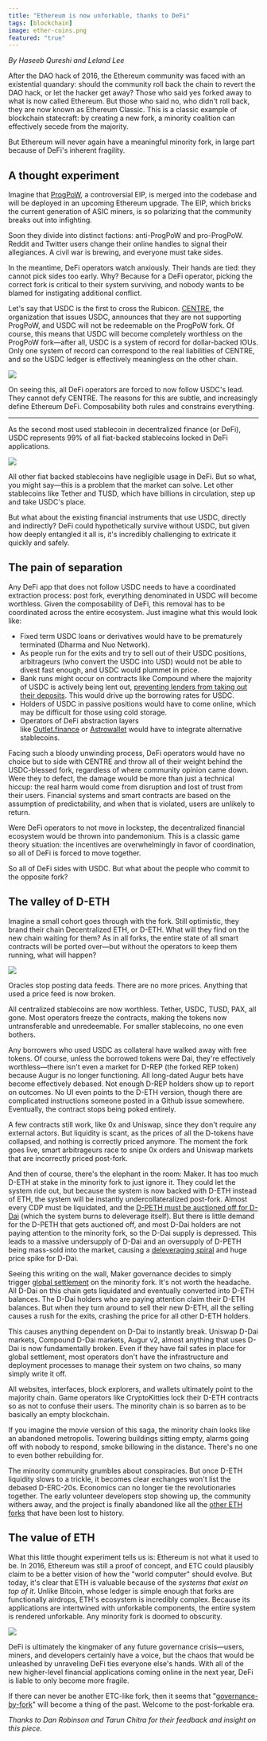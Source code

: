 ```yaml
---
title: "Ethereum is now unforkable, thanks to DeFi"
tags: [blockchain]
image: ether-coins.png
featured: "true"
---
```


*By Haseeb Qureshi and Leland Lee*

After the DAO hack of 2016, the Ethereum community was faced with an existential quandary: should the community roll back the chain to revert the DAO hack, or let the hacker get away? Those who said yes forked away to what is now called Ethereum. But those who said no, who didn't roll back, they are now known as Ethereum Classic. This is a classic example of blockchain statecraft: by creating a new fork, a minority coalition can effectively secede from the majority.

But Ethereum will never again have a meaningful minority fork, in large part because of DeFi's inherent fragility.

## A thought experiment

Imagine that [ProgPoW](https://eips.ethereum.org/EIPS/eip-1057), a controversial EIP, is merged into the codebase and will be deployed in an upcoming Ethereum upgrade. The EIP, which bricks the current generation of ASIC miners, is so polarizing that the community breaks out into infighting.

Soon they divide into distinct factions: anti-ProgPoW and pro-ProgPoW. Reddit and Twitter users change their online handles to signal their allegiances. A civil war is brewing, and everyone must take sides.

In the meantime, DeFi operators watch anxiously. Their hands are tied: they cannot pick sides too early. Why? Because for a DeFi operator, picking the correct fork is critical to their system surviving, and nobody wants to be blamed for instigating additional conflict.

Let's say that USDC is the first to cross the Rubicon. [CENTRE](https://www.centre.io/), the organization that issues USDC, announces that they are not supporting ProgPoW, and USDC will not be redeemable on the ProgPoW fork. Of course, this means that USDC will become completely worthless on the ProgPoW fork—after all, USDC is a system of record for dollar-backed IOUs. Only one system of record can correspond to the real liabilities of CENTRE, and so the USDC ledger is effectively meaningless on the other chain.


![](https://miro.medium.com/max/2556/1*ddErvEmxRQmX5I5fXKsm3Q.png)

On seeing this, all DeFi operators are forced to now follow USDC's lead. They cannot defy CENTRE. The reasons for this are subtle, and increasingly define Ethereum DeFi. Composability both rules and constrains everything.

* * * * *

As the second most used stablecoin in decentralized finance (or DeFi), USDC represents 99% of all fiat-backed stablecoins locked in DeFi applications.


![](https://miro.medium.com/max/1115/1*S_DB-qGEYYcHIADc-RFiBQ.png)

All other fiat backed stablecoins have negligible usage in DeFi. But so what, you might say—this is a problem that the market can solve. Let other stablecoins like Tether and TUSD, which have billions in circulation, step up and take USDC's place.

But what about the existing financial instruments that use USDC, directly and indirectly? DeFi could hypothetically survive without USDC, but given how deeply entangled it all is, it's incredibly challenging to extricate it quickly and safely.

## The pain of separation

Any DeFi app that does not follow USDC needs to have a coordinated extraction process: post fork, everything denominated in USDC will become worthless. Given the composability of DeFi, this removal has to be coordinated across the entire ecosystem. Just imagine what this would look like:

-   Fixed term USDC loans or derivatives would have to be prematurely terminated (Dharma and Nuo Network).
-   As people run for the exits and try to sell out of their USDC positions, arbitrageurs (who convert the USDC into USD) would not be able to divest fast enough, and USDC would plummet in price.
-   Bank runs might occur on contracts like Compound where the majority of USDC is actively being lent out, [preventing lenders from taking out their deposits](https://medium.com/@ameensol/what-you-should-know-before-putting-half-a-million-dai-in-compound-fafdb2645f77). This would drive up the borrowing rates for USDC.
-   Holders of USDC in passive positions would have to come online, which may be difficult for those using cold storage.
-   Operators of DeFi abstraction layers like [Outlet.finance](https://outlet.finance/) or [Astrowallet](https://www.astrowallet.io/) would have to integrate alternative stablecoins.

Facing such a bloody unwinding process, DeFi operators would have no choice but to side with CENTRE and throw all of their weight behind the USDC-blessed fork, regardless of where community opinion came down. Were they to defect, the damage would be more than just a technical hiccup: the real harm would come from disruption and lost of trust from their users. Financial systems and smart contracts are based on the assumption of predictability, and when that is violated, users are unlikely to return.

Were DeFi operators to not move in lockstep, the decentralized financial ecosystem would be thrown into pandemonium. This is a classic game theory situation: the incentives are overwhelmingly in favor of coordination, so all of DeFi is forced to move together.

So all of DeFi sides with USDC. But what about the people who commit to the opposite fork?

## The valley of D-ETH

Imagine a small cohort goes through with the fork. Still optimistic, they brand their chain Decentralized ETH, or D-ETH. What will they find on the new chain waiting for them? As in all forks, the entire state of all smart contracts will be ported over—but without the operators to keep them running, what will happen?

![](https://miro.medium.com/max/1732/1*92IGnoOnZkSs2IpOah0nkA.png)

Oracles stop posting data feeds. There are no more prices. Anything that used a price feed is now broken.

All centralized stablecoins are now worthless. Tether, USDC, TUSD, PAX, all gone. Most operators freeze the contracts, making the tokens now untransferable and unredeemable. For smaller stablecoins, no one even bothers.

Any borrowers who used USDC as collateral have walked away with free tokens. Of course, unless the borrowed tokens were Dai, they're effectively worthless—there isn't even a market for D-REP (the forked REP token) because Augur is no longer functioning. All long-dated Augur bets have become effectively debased. Not enough D-REP holders show up to report on outcomes. No UI even points to the D-ETH version, though there are complicated instructions someone posted in a Github issue somewhere. Eventually, the contract stops being poked entirely.

A few contracts still work, like 0x and Uniswap, since they don't require any external actors. But liquidity is scant, as the prices of all the D-tokens have collapsed, and nothing is correctly priced anymore. The moment the fork goes live, smart arbitrageurs race to snipe 0x orders and Uniswap markets that are incorrectly priced post-fork.

And then of course, there's the elephant in the room: Maker. It has too much D-ETH at stake in the minority fork to just ignore it. They could let the system ride out, but because the system is now backed with D-ETH instead of ETH, the system will be instantly undercollateralized post-fork. Almost every CDP must be liquidated, and the [D-PETH must be auctioned off for D-Dai](https://github.com/makerdao/community/blob/master/faqs/liquidation.md#what-happens-during-a-liquidation) (which the system burns to deleverage itself). But there is little demand for the D-PETH that gets auctioned off, and most D-Dai holders are not paying attention to the minority fork, so the D-Dai supply is depressed. This leads to a massive undersupply of D-Dai and an oversupply of D-PETH being mass-sold into the market, causing a [deleveraging spiral](https://arxiv.org/abs/1906.02152) and huge price spike for D-Dai.

Seeing this writing on the wall, Maker governance decides to simply trigger [global settlement](https://developer.makerdao.com/dai/1/api/top) on the minority fork. It's not worth the headache. All D-Dai on this chain gets liquidated and eventually converted into D-ETH balances. The D-Dai holders who are paying attention claim their D-ETH balances. But when they turn around to sell their new D-ETH, all the selling causes a rush for the exits, crashing the price for all other D-ETH holders.

This causes anything dependent on D-Dai to instantly break. Uniswap D-Dai markets, Compound D-Dai markets, Augur v2, almost anything that uses D-Dai is now fundamentally broken. Even if they have fail safes in place for global settlement, most operators don't have the infrastructure and deployment processes to manage their system on two chains, so many simply write it off.

All websites, interfaces, block explorers, and wallets ultimately point to the majority chain. Game operators like CryptoKitties lock their D-ETH contracts so as not to confuse their users. The minority chain is so barren as to be basically an empty blockchain.

If you imagine the movie version of this saga, the minority chain looks like an abandoned metropolis. Towering buildings sitting empty, alarms going off with nobody to respond, smoke billowing in the distance. There's no one to even bother rebuilding for.

The minority community grumbles about conspiracies. But once D-ETH liquidity slows to a trickle, it becomes clear exchanges won't list the debased D-ERC-20s. Economics can no longer tie the revolutionaries together. The early volunteer developers stop showing up, the community withers away, and the project is finally abandoned like all the [other ETH forks](https://masterthecrypto.com/ethereum-hard-forks-guide-ethereum-classic-etherzero-metropolis/) that have been lost to history.

## The value of ETH

What this little thought experiment tells us is: Ethereum is not what it used to be. In 2016, Ethereum was still a proof of concept, and ETC could plausibly claim to be a better vision of how the "world computer" should evolve. But today, it's clear that ETH is valuable because of the *systems that exist on top of it*. Unlike Bitcoin, whose ledger is simple enough that forks are functionally airdrops, ETH's ecosystem is incredibly complex. Because its applications are intertwined with unforkable components, the entire system is rendered unforkable. Any minority fork is doomed to obscurity.

![](https://miro.medium.com/max/2070/1*n1Lxzbe2ONDDkruQiXYu7A.png)

DeFi is ultimately the kingmaker of any future governance crisis—users, miners, and developers certainly have a voice, but the chaos that would be unleashed by unraveling DeFi ties everyone else's hands. With all of the new higher-level financial applications coming online in the next year, DeFi is liable to only become more fragile.

If there can never be another ETC-like fork, then it seems that "[governance-by-fork](https://medium.com/@FEhrsam/blockchain-governance-programming-our-future-c3bfe30f2d74)" will become a thing of the past. Welcome to the post-forkable era.

*Thanks to Dan Robinson and Tarun Chitra for their feedback and insight on this piece.*

